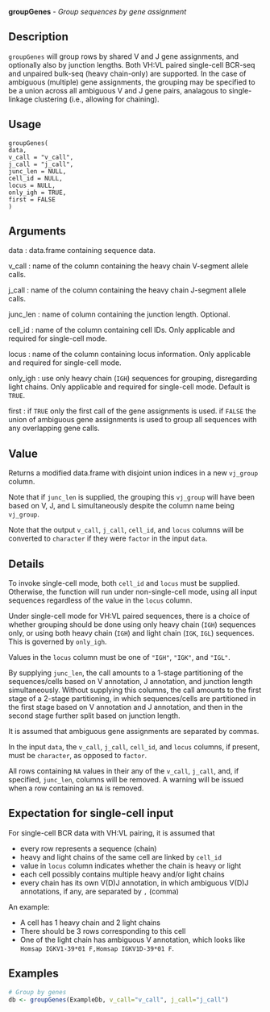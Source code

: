 **groupGenes** - *Group sequences by gene assignment*

Description
--------------------

`groupGenes` will group rows by shared V and J gene assignments, 
and optionally also by junction lengths.
Both VH:VL paired single-cell BCR-seq and unpaired bulk-seq (heavy chain-only)
are supported.
In the case of ambiguous (multiple) gene assignments, the grouping may
be specified to be a union across all ambiguous V and J gene pairs, 
analagous to single-linkage clustering (i.e., allowing for chaining).


Usage
--------------------
```
groupGenes(
data,
v_call = "v_call",
j_call = "j_call",
junc_len = NULL,
cell_id = NULL,
locus = NULL,
only_igh = TRUE,
first = FALSE
)
```

Arguments
-------------------

data
:   data.frame containing sequence data.

v_call
:   name of the column containing the heavy chain 
V-segment allele calls.

j_call
:   name of the column containing the heavy chain 
J-segment allele calls.

junc_len
:   name of column containing the junction length. Optional.

cell_id
:   name of the column containing cell IDs. Only 
applicable and required for single-cell mode.

locus
:   name of the column containing locus information. 
Only applicable and required for single-cell mode.

only_igh
:   use only heavy chain (`IGH`) sequences for grouping,
disregarding light chains. Only applicable and required for
single-cell mode. Default is `TRUE`.

first
:   if `TRUE` only the first call of the gene assignments 
is used. if `FALSE` the union of ambiguous gene 
assignments is used to group all sequences with any 
overlapping gene calls.




Value
-------------------

Returns a modified data.frame with disjoint union indices 
in a new `vj_group` column. 

Note that if `junc_len` is supplied, the grouping this `vj_group` 
will have been based on V, J, and L simultaneously despite the column name 
being `vj_group`.

Note that the output `v_call`, `j_call`, `cell_id`, and `locus`
columns will be converted to `character` if they were `factor` in the 
input `data`.


Details
-------------------

To invoke single-cell mode, both `cell_id` and `locus` must be supplied. Otherwise,
the function will run under non-single-cell mode, using all input sequences regardless of the
value in the `locus` column.

Under single-cell mode for VH:VL paired sequences, there is a choice of whether grouping
should be done using only heavy chain (`IGH`) sequences only, or using both heavy chain
(`IGH`) and light chain (`IGK`, `IGL`) sequences. This is governed by 
`only_igh`.

Values in the `locus` column must be one of `"IGH"`, `"IGK"`, and `"IGL"`.

By supplying `junc_len`, the call amounts to a 1-stage partitioning of the sequences/cells 
based on V annotation, J annotation, and junction length simultaneously. Without supplying this 
columns, the call amounts to the first stage of a 2-stage partitioning, in which sequences/cells 
are partitioned in the first stage based on V annotation and J annotation, and then in the second 
stage further split based on junction length.

It is assumed that ambiguous gene assignments are separated by commas.

In the input `data`, the `v_call`, `j_call`, `cell_id`, and `locus` 
columns, if present, must be `character`, as opposed to `factor`.

All rows containing `NA` values in their any of the `v_call`, `j_call`, and, 
if specified, `junc_len`, columns will be removed. A warning will be issued when a row 
containing an `NA` is removed.


Expectation for single-cell input
-------------------



For single-cell BCR data with VH:VL pairing, it is assumed that 

+  every row represents a sequence (chain)
+  heavy and light chains of the same cell are linked by `cell_id`
+  value in `locus` column indicates whether the chain is heavy or light
+  each cell possibly contains multiple heavy and/or light chains
+  every chain has its own V(D)J annotation, in which ambiguous V(D)J 
annotations, if any, are separated by `,` (comma)


An example:

+  A cell has 1 heavy chain and 2 light chains 
+  There should be 3 rows corresponding to this cell
+  One of the light chain has ambiguous V annotation, which looks like `Homsap IGKV1-39*01 F,Homsap IGKV1D-39*01 F`.




Examples
-------------------

```R
# Group by genes
db <- groupGenes(ExampleDb, v_call="v_call", j_call="j_call")
```








